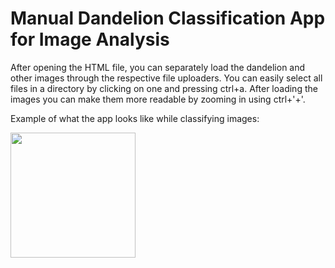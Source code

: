 # Manual Dandelion Classification App for Image Analysis

After opening the HTML file, you can separately load the dandelion and other images through the respective file uploaders. You can easily select all files in a directory by clicking on one and pressing ctrl+a. After loading the images you can make them more readable by zooming in using ctrl+'+'.

Example of what the app looks like while classifying images:

<img src="https://github.com/CFabritius/Image-analysis-dandelion-classification-app/assets/98400544/e4c7424e-9a72-46b7-a376-dd0349dc930c" width="200" />
